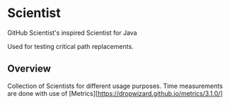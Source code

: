# Scientist
GitHub Scientist's inspired Scientist for Java

Used for testing critical path replacements.

## Overview

Collection of Scientists for different usage purposes.
Time measurements are done with use of [Metrics][https://dropwizard.github.io/metrics/3.1.0/]
